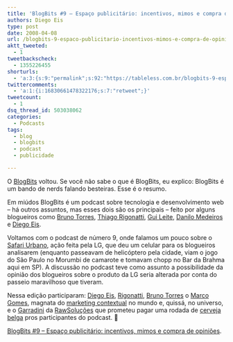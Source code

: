```yaml
---
title: 'BlogBits #9 – Espaço publicitário: incentivos, mimos e compra de opiniões'
authors: Diego Eis
type: post
date: 2008-04-08
url: /blogbits-9-espaco-publicitario-incentivos-mimos-e-compra-de-opinioes/
aktt_tweeted:
  - 1
tweetbackscheck:
  - 1355226455
shorturls:
  - 'a:3:{s:9:"permalink";s:92:"https://tableless.com.br/blogbits-9-espaco-publicitario-incentivos-mimos-e-compra-de-opinioes";s:7:"tinyurl";s:26:"https://tinyurl.com/3pakhp9";s:4:"isgd";s:19:"https://is.gd/rGsl67";}'
twittercomments:
  - 'a:1:{i:16830661478322176;s:7:"retweet";}'
tweetcount:
  - 1
dsq_thread_id: 503038062
categories:
  - Podcasts
tags:
  - blog
  - blogbits
  - podcast
  - publicidade

---
```

O [BlogBits][1] voltou. Se você não sabe o que é BlogBits, eu explico: BlogBits é um bando de nerds falando besteiras. Esse é o resumo.
  
Em miúdos BlogBits é um podcast sobre tecnologia e desenvolvimento web &#8211; há outros assuntos, mas esses dois são os principais &#8211; feito por alguns blogueiros como [Bruno Torres][2], [Thiago Rigonatti][3], [Gui Leite][4], [Danilo Medeiros][5] e [Diego Eis][6].<!--more-->

Voltamos com o podcast de número 9, onde falamos um pouco sobre o [Safari Urbano][7], ação feita pela LG, que deu um celular para os blogueiros analisarem (enquanto passeavam de helicóptero pela cidade, viam o jogo do São Paulo no Morumbi de camarote e tomavam chopp no Bar da Brahma aqui em SP). A discussão no podcast teve como assunto a possibilidade da opinião dos blogueiros sobre o produto da LG seria alterada por conta do passeio maravilhoso que tiveram.

Nessa edição participaram: [Diego Eis][6], [Rigonatti][8], [Bruno Torres][2] o [Marco Gomes][9], magnata do [marketing contextual][10] no mundo e, quissá, no universo, e o [Garradini][11] da [RawSoluções][12] que prometeu pagar uma rodada de [cerveja belga][13] pros participantes do podcast. 🙂

[BlogBits #9 &#8211; Espaço publicitário: incentivos, mimos e compra de opiniões][14].

 [1]: https://blogbits.com.br
 [2]: https://brunotorres.net
 [3]: https://mobilelife.com.br/
 [4]: https://guileite.com
 [5]: https://digitalminds.com.br/
 [6]: https://tableless.com.br/
 [7]: https://twemes.com/safariurbano
 [8]: https://www.mobilelife.com.br/
 [9]: https://www.marcogomes.com/
 [10]: https://boo-box.com/
 [11]: https://www.twitter.com/garradini
 [12]: https://www.rawsolucoes.com.br/
 [13]: https://en.wikipedia.org/wiki/Maredsous_beer#Maredsous
 [14]: https://blogbits.com.br/arquivo/blogbits-podcast-9-espaco-publicitario-incentivos-mimos-e-compra-de-opinioes